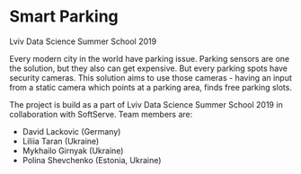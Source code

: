 # Smart Parking 
Lviv Data Science Summer School 2019

Every modern city in the world have parking issue. Parking sensors are one the solution, but they 
also can get expensive. But every parking spots have security cameras. This solution aims to use those  cameras - having an input from a static camera which points at a parking area, finds free parking slots.

The project is build as a part of Lviv Data Science Summer School 2019 in collaboration with SoftServe. 
Team members are:
- David Lackovic (Germany)
- Liliia Taran (Ukraine)
- Mykhailo Girnyak (Ukraine)
- Polina Shevchenko (Estonia, Ukraine)

